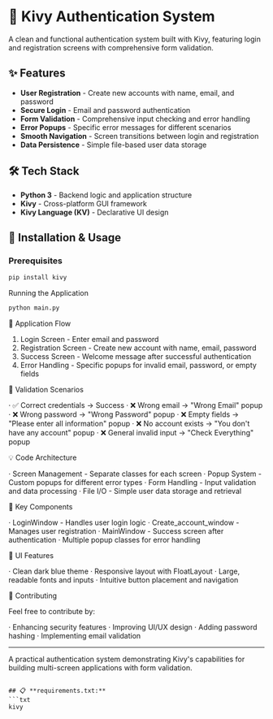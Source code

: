 # 🔐 Kivy Authentication System

A clean and functional authentication system built with Kivy, featuring login and registration screens with comprehensive form validation.

## ✨ Features

- **User Registration** - Create new accounts with name, email, and password
- **Secure Login** - Email and password authentication
- **Form Validation** - Comprehensive input checking and error handling
- **Error Popups** - Specific error messages for different scenarios
- **Smooth Navigation** - Screen transitions between login and registration
- **Data Persistence** - Simple file-based user data storage

## 🛠️ Tech Stack

- **Python 3** - Backend logic and application structure
- **Kivy** - Cross-platform GUI framework
- **Kivy Language (KV)** - Declarative UI design

## 🚀 Installation & Usage

### Prerequisites
```bash
pip install kivy
```

Running the Application

```bash
python main.py
```

📸 Application Flow

1. Login Screen - Enter email and password
2. Registration Screen - Create new account with name, email, password
3. Success Screen - Welcome message after successful authentication
4. Error Handling - Specific popups for invalid email, password, or empty fields

🎯 Validation Scenarios

· ✅ Correct credentials → Success
· ❌ Wrong email → "Wrong Email" popup
· ❌ Wrong password → "Wrong Password" popup
· ❌ Empty fields → "Please enter all information" popup
· ❌ No account exists → "You don't have any account" popup
· ❌ General invalid input → "Check Everything" popup

💡 Code Architecture

· Screen Management - Separate classes for each screen
· Popup System - Custom popups for different error types
· Form Handling - Input validation and data processing
· File I/O - Simple user data storage and retrieval

🔧 Key Components

· LoginWindow - Handles user login logic
· Create_account_window - Manages user registration
· MainWindow - Success screen after authentication
· Multiple popup classes for error handling

🎨 UI Features

· Clean dark blue theme
· Responsive layout with FloatLayout
· Large, readable fonts and inputs
· Intuitive button placement and navigation

🤝 Contributing

Feel free to contribute by:

· Enhancing security features
· Improving UI/UX design
· Adding password hashing
· Implementing email validation

---

A practical authentication system demonstrating Kivy's capabilities for building multi-screen applications with form validation.

```

## 📋 **requirements.txt:**
```txt
kivy
```